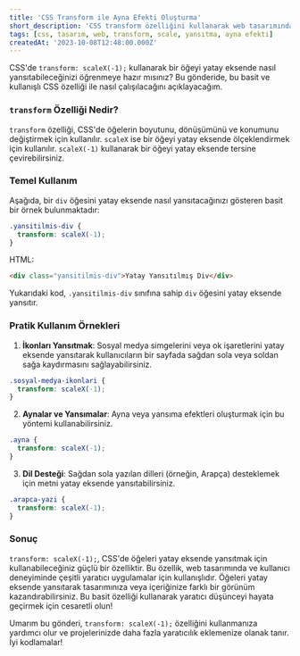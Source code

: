 ```yaml
---
title: 'CSS Transform ile Ayna Efekti Oluşturma'
short_description: 'CSS transform özelliğini kullanarak web tasarımında ayna efekti oluşturmayı öğrenin.'
tags: [css, tasarım, web, transform, scale, yansıtma, ayna efekti]
createdAt: '2023-10-08T12:48:00.000Z'
---
```


CSS'de `transform: scaleX(-1);` kullanarak bir öğeyi yatay eksende nasıl yansıtabileceğinizi öğrenmeye hazır mısınız? Bu gönderide, bu basit ve kullanışlı CSS özelliği ile nasıl çalışılacağını açıklayacağım.

### `transform` Özelliği Nedir?

`transform` özelliği, CSS'de öğelerin boyutunu, dönüşümünü ve konumunu değiştirmek için kullanılır. `scaleX` ise bir öğeyi yatay eksende ölçeklendirmek için kullanılır. `scaleX(-1)` kullanarak bir öğeyi yatay eksende tersine çevirebilirsiniz.

### Temel Kullanım

Aşağıda, bir `div` öğesini yatay eksende nasıl yansıtacağınızı gösteren basit bir örnek bulunmaktadır:

```css
.yansitilmis-div {
  transform: scaleX(-1);
}
```

HTML:

```html
<div class="yansitilmis-div">Yatay Yansıtılmış Div</div>
```

Yukarıdaki kod, `.yansitilmis-div` sınıfına sahip `div` öğesini yatay eksende yansıtır.

### Pratik Kullanım Örnekleri

1. **İkonları Yansıtmak**: Sosyal medya simgelerini veya ok işaretlerini yatay eksende yansıtarak kullanıcıların bir sayfada sağdan sola veya soldan sağa kaydırmasını sağlayabilirsiniz.

```css
.sosyal-medya-ikonlari {
  transform: scaleX(-1);
}
```

2. **Aynalar ve Yansımalar**: Ayna veya yansıma efektleri oluşturmak için bu yöntemi kullanabilirsiniz.

```css
.ayna {
  transform: scaleX(-1);
}
```

3. **Dil Desteği**: Sağdan sola yazılan dilleri (örneğin, Arapça) desteklemek için metni yatay eksende yansıtabilirsiniz.

```css
.arapca-yazi {
  transform: scaleX(-1);
}
```

### Sonuç

`transform: scaleX(-1);`, CSS'de öğeleri yatay eksende yansıtmak için kullanabileceğiniz güçlü bir özelliktir. Bu özellik, web tasarımında ve kullanıcı deneyiminde çeşitli yaratıcı uygulamalar için kullanışlıdır. Öğeleri yatay eksende yansıtarak tasarımınıza veya içeriğinize farklı bir görünüm kazandırabilirsiniz. Bu basit özelliği kullanarak yaratıcı düşünceyi hayata geçirmek için cesaretli olun!

Umarım bu gönderi, `transform: scaleX(-1);` özelliğini kullanmanıza yardımcı olur ve projelerinizde daha fazla yaratıcılık eklemenize olanak tanır. İyi kodlamalar!
